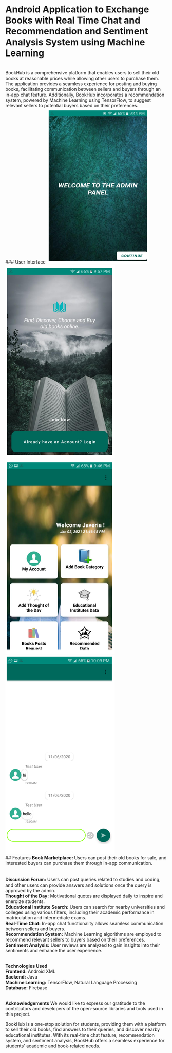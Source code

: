 # Android Application to Exchange Books with Real Time Chat and Recommendation and Sentiment Analysis System using Machine Learning
<br>
BookHub is a comprehensive platform that enables users to sell their old books at reasonable prices while allowing other users to purchase them. The application provides a seamless experience for posting and buying books, facilitating communication between sellers and buyers through an in-app chat feature. Additionally, BookHub incorporates a recommendation system, powered by Machine Learning using TensorFlow, to suggest relevant sellers to potential buyers based on their preferences.
<br>
###  User Interface
<img src="screenshots/app21.PNG"/><br>
<img src="screenshots/app29.PNG"/><br>
<img src="screenshots/app24.PNG"/><br>
<img src="screenshots/app32.PNG"/><br>
## Features
<b>Book Marketplace: </b>Users can post their old books for sale, and interested buyers can purchase them through in-app communication.<br>
<br><br><b>Discussion Forum: </b>Users can post queries related to studies and coding, and other users can provide answers and solutions once the query is approved by the admin.
<br><b>Thought of the Day:</b></b> Motivational quotes are displayed daily to inspire and energize students.
<br><b>Educational Institute Search:</b> Users can search for nearby universities and colleges using various filters, including their academic performance in matriculation and intermediate exams.
<br><b>Real-Time Chat:</b> In-app chat functionality allows seamless communication between sellers and buyers.
<br><b>Recommendation System:</b> Machine Learning algorithms are employed to recommend relevant sellers to buyers based on their preferences.
<br><b>Sentiment Analysis:</b> User reviews are analyzed to gain insights into their sentiments and enhance the user experience.

<br><b>Technologies Used</b>
<br><b>Frontend:</b> Android XML
<br><b>Backend:</b> Java
<br><b>Machine Learning:</b> TensorFlow, Natural Language Processing
<br><b>Database:</b> Firebase

<br><b>Acknowledgements</b>
We would like to express our gratitude to the contributors and developers of the open-source libraries and tools used in this project.

BookHub is a one-stop solution for students, providing them with a platform to sell their old books, find answers to their queries, and discover nearby educational institutes. With its real-time chat feature, recommendation system, and sentiment analysis, BookHub offers a seamless experience for students' academic and book-related needs.
